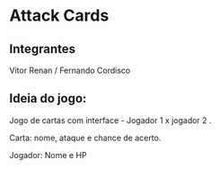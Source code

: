 # Attack Cards
## Integrantes
Vitor Renan
/ 
Fernando Cordisco

## Ideia do jogo:
Jogo de cartas com interface - Jogador 1 x jogador 2 . 

Carta: nome, ataque e chance de acerto.

Jogador: Nome e HP

